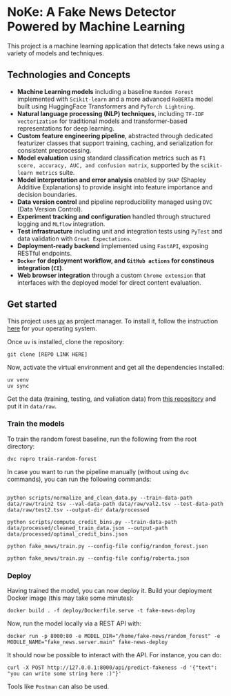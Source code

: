 # NoKe: A Fake News Detector Powered by Machine Learning 

This project is a machine learning application that detects fake news using a variety of models and techniques.

## Technologies and Concepts

* **Machine Learning models** including a baseline `Random Forest` implemented with `Scikit-learn` and a more advanced `RoBERTa` model built using HuggingFace Transformers and `PyTorch Lightning`.
* **Natural language processing (NLP) techniques**, including `TF-IDF vectorization` for traditional models and transformer-based representations for deep learning.
* **Custom feature engineering pipeline**, abstracted through dedicated featurizer classes that support training, caching, and serialization for consistent preprocessing.
* **Model evaluation** using standard classification metrics such as `F1 score, accuracy, AUC, and confusion matrix`, supported by the `scikit-learn metrics` suite.
* **Model interpretation and error analysis** enabled by `SHAP` (Shapley Additive Explanations) to provide insight into feature importance and decision boundaries.
* **Data version control** and pipeline reproducibility managed using `DVC` (Data Version Control).
* **Experiment tracking and configuration** handled through structured logging and `MLflow` integration.
* **Test infrastructure** including unit and integration tests using `PyTest` and data validation with `Great Expectations`.
* **Deployment-ready backend** implemented using `FastAPI`, exposing RESTful endpoints.
* **`Docker` for deployment workflow, and `GitHub actions` for constinous integration (`CI`)**.
* **Web browser integration** through a custom `Chrome extension` that interfaces with the deployed model for direct content evaluation.

## Get started
This project uses [uv](https://docs.astral.sh/uv/) as project manager. To install it, follow the instruction [here](https://docs.astral.sh/uv/getting-started/installation/) for your operating system.

Once `uv` is installed, clone the repository:
```
git clone [REPO LINK HERE]
```

Now, activate the virtual environment and get all the dependencies installed: 
```
uv venv
uv sync
```

Get the data (training, testing, and valiation data) from [this repository](https://github.com/Tariq60/LIAR-PLUS/tree/master/dataset/tsv) and put it in `data/raw`.

### Train the models

To train the random forest baseline, run the following from the root directory:
```
dvc repro train-random-forest
```

In case you want to run the pipeline manually (without using `dvc` commands), you can run the following commands:
```

python scripts/normalize_and_clean_data.py --train-data-path data/raw/train2 tsv --val-data-path data/raw/val2.tsv --test-data-path data/raw/test2.tsv --output-dir data/processed

python scripts/compute_credit_bins.py --train-data-path data/processed/cleaned_train_data.json --output-path data/processed/optimal_credit_bins.json

python fake_news/train.py --config-file config/random_forest.json

python fake_news/train.py --config-file config/roberta.json
```

### Deploy

Having trained the model, you can now deploy it. Build your deployment Docker image (this may take some minutes):
```
docker build . -f deploy/Dockerfile.serve -t fake-news-deploy
```

Now, run the model locally via a REST API with:
```
docker run -p 8000:80 -e MODEL_DIR="/home/fake-news/random_forest" -e MODULE_NAME="fake_news.server.main" fake-news-deploy
```

It should now be possible to interact with the API. For instance, you can do:
```
curl -X POST http://127.0.0.1:8000/api/predict-fakeness -d '{"text": "you can write some string here :)"}'
```
Tools like `Postman` can also be used.
